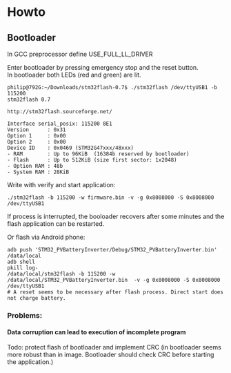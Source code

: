 # Howto

## Bootloader

In GCC preprocessor define USE_FULL_LL_DRIVER

Enter bootloader by pressing emergency stop and the reset button.  
In bootloader both LEDs (red and green) are lit.

```
philip@792G:~/Downloads/stm32flash-0.7$ ./stm32flash /dev/ttyUSB1 -b 115200
stm32flash 0.7

http://stm32flash.sourceforge.net/

Interface serial_posix: 115200 8E1
Version      : 0x31
Option 1     : 0x00
Option 2     : 0x00
Device ID    : 0x0469 (STM32G47xxx/48xxx)
- RAM        : Up to 96KiB  (16384b reserved by bootloader)
- Flash      : Up to 512KiB (size first sector: 1x2048)
- Option RAM : 48b
- System RAM : 28KiB

```

Write with verify and start application:
```
./stm32flash -b 115200 -w firmware.bin -v -g 0x8008000 -S 0x8008000 /dev/ttyUSB1
```
If process is interrupted, the booloader recovers after some minutes and the flash application can be restarted. 

Or flash via Android phone:
```
adb push 'STM32_PVBatteryInverter/Debug/STM32_PVBatteryInverter.bin' /data/local
adb shell
pkill log-
/data/local/stm32flash -b 115200 -w /data/local/STM32_PVBatteryInverter.bin  -v -g 0x8008000 -S 0x8008000 /dev/ttyUSB1
# A reset seems to be necessary after flash process. Direct start does not charge battery.
```


### Problems:
#### Data corruption can lead to execution of incomplete program
Todo: protect flash of bootloader and implement CRC (in bootloader seems more robust than in image. Bootloader should check CRC before starting the application.)
